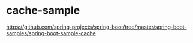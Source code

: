 # cache-sample

https://github.com/spring-projects/spring-boot/tree/master/spring-boot-samples/spring-boot-sample-cache
